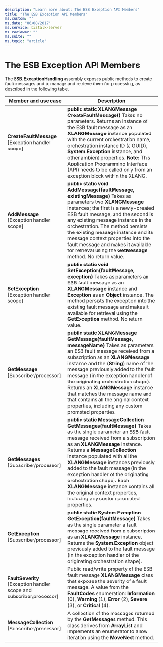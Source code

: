 ```yaml
---
description: "Learn more about: The ESB Exception API Members"
title: "The ESB Exception API Members"
ms.custom: ""
ms.date: "06/08/2017"
ms.service: biztalk-server
ms.reviewer: ""
ms.suite: ""
ms.topic: "article"
---
```

# The ESB Exception API Members
The **ESB.ExceptionHandling** assembly exposes public methods to create fault messages and to manage and retrieve them for processing, as described in the following table.  
  
|Member and use case|Description|  
|-------------------------|-----------------|  
|**CreateFaultMessage** [Exception handler scope]|**public static XLANGMessage CreateFaultMessage()** Takes no parameters. Returns an instance of the ESB fault message as an **XLANGMessage** instance populated with the current orchestration name, orchestration instance ID (a GUID), **System.Exception** instance, and other ambient properties. **Note:**  This Application Programming Interface (API) needs to be called only from an exception block within the XLANG.|  
|**AddMessage** [Exception handler scope]|**public static void AddMessage(faultMessage, existingMessage)** Takes as parameters two **XLANGMessage** instances; the first is a newly-created ESB fault message, and the second is any existing message instance in the orchestration. The method persists the existing message instance and its message context properties into the fault message and makes it available for retrieval using the **GetMessage** method. No return value.|  
|**SetException** [Exception handler scope]|**public static void SetException(faultMessage, exception)** Takes as parameters an ESB fault message as an **XLANGMessage** instance and **Exception** as an **Object** instance. The method persists the exception into the existing fault message and makes it available for retrieval using the **GetException** method. No return value.|  
|**GetMessage** [Subscriber/processor]|**public static XLANGMessage GetMessage(faultMessage, messageName)** Takes as parameters an ESB fault message received from a subscription as an **XLANGMessage** instance and the (**String**) name of the message previously added to the fault message (in the exception handler of the originating orchestration shape). Returns an **XLANGMessage** instance that matches the message name and that contains all the original context properties, including any custom promoted properties.|  
|**GetMessages** [Subscriber/processor]|**public static MessageCollection GetMessages(faultMessage)** Takes as the single parameter an ESB fault message received from a subscription as an **XLANGMessage** instance. Returns a **MessageCollection** instance populated with all the **XLANGMessage** instances previously added to the fault message (in the exception handler of the originating orchestration shape). Each **XLANGMessage** instance contains all the original context properties, including any custom promoted properties.|  
|**GetException** [Subscriber/processor]|**public static System.Exception GetException(faultMessage)** Takes as the single parameter a fault message received from a subscription as an **XLANGMessage** instance. Returns the **System.Exception** object previously added to the fault message (in the exception handler of the originating orchestration shape).|  
|**FaultSeverity** [Exception handler scope and subscriber/processor]|Public read/write property of the ESB fault message **XLANGMessage** class that exposes the severity of a fault message. A value from the **FaultCodes** enumeration: **Information** (0), **Warning** (1), **Error** (2), **Severe** (3), or **Critical** (4).|  
|**MessageCollection** [Subscriber/processor]|A collection of the messages returned by the **GetMessages** method. This class derives from **ArrayList** and implements an enumerator to allow iteration using the **MoveNext** method.|
